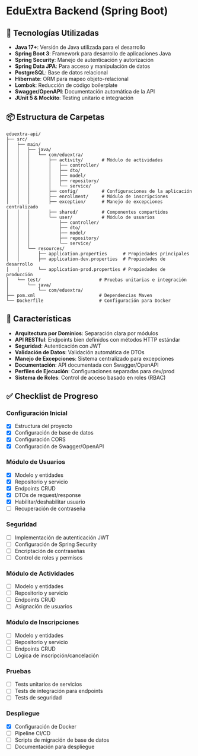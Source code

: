 # EduExtra Backend (Spring Boot)

## 🧱 Tecnologías Utilizadas

- **Java 17+**: Versión de Java utilizada para el desarrollo
- **Spring Boot 3**: Framework para desarrollo de aplicaciones Java
- **Spring Security**: Manejo de autenticación y autorización
- **Spring Data JPA**: Para acceso y manipulación de datos
- **PostgreSQL**: Base de datos relacional
- **Hibernate**: ORM para mapeo objeto-relacional
- **Lombok**: Reducción de código boilerplate
- **Swagger/OpenAPI**: Documentación automática de la API
- **JUnit 5 & Mockito**: Testing unitario e integración

## 📦 Estructura de Carpetas

```
eduextra-api/
├── src/
│   ├── main/
│   │   ├── java/
│   │   │   └── com/eduextra/
│   │   │       ├── activity/       # Módulo de actividades
│   │   │       │   ├── controller/
│   │   │       │   ├── dto/
│   │   │       │   ├── model/
│   │   │       │   ├── repository/
│   │   │       │   └── service/
│   │   │       ├── config/         # Configuraciones de la aplicación
│   │   │       ├── enrollment/     # Módulo de inscripciones
│   │   │       ├── exception/      # Manejo de excepciones centralizado
│   │   │       ├── shared/         # Componentes compartidos
│   │   │       └── user/           # Módulo de usuarios
│   │   │           ├── controller/
│   │   │           ├── dto/
│   │   │           ├── model/
│   │   │           ├── repository/
│   │   │           └── service/
│   │   └── resources/
│   │       ├── application.properties      # Propiedades principales
│   │       ├── application-dev.properties  # Propiedades de desarrollo
│   │       └── application-prod.properties # Propiedades de producción
│   └── test/                      # Pruebas unitarias e integración
│       └── java/
│           └── com/eduextra/
├── pom.xml                        # Dependencias Maven
└── Dockerfile                     # Configuración para Docker
```

## 🚀 Características

- **Arquitectura por Dominios**: Separación clara por módulos
- **API RESTful**: Endpoints bien definidos con métodos HTTP estándar
- **Seguridad**: Autenticación con JWT
- **Validación de Datos**: Validación automática de DTOs
- **Manejo de Excepciones**: Sistema centralizado para excepciones
- **Documentación**: API documentada con Swagger/OpenAPI
- **Perfiles de Ejecución**: Configuraciones separadas para dev/prod
- **Sistema de Roles**: Control de acceso basado en roles (RBAC)

## ✅ Checklist de Progreso

### Configuración Inicial
- [x] Estructura del proyecto
- [x] Configuración de base de datos
- [x] Configuración CORS
- [x] Configuración de Swagger/OpenAPI

### Módulo de Usuarios
- [x] Modelo y entidades
- [x] Repositorio y servicio
- [x] Endpoints CRUD
- [x] DTOs de request/response
- [x] Habilitar/deshabilitar usuario
- [ ] Recuperación de contraseña

### Seguridad
- [ ] Implementación de autenticación JWT
- [ ] Configuración de Spring Security
- [ ] Encriptación de contraseñas
- [ ] Control de roles y permisos

### Módulo de Actividades
- [ ] Modelo y entidades
- [ ] Repositorio y servicio
- [ ] Endpoints CRUD
- [ ] Asignación de usuarios

### Módulo de Inscripciones
- [ ] Modelo y entidades
- [ ] Repositorio y servicio
- [ ] Endpoints CRUD
- [ ] Lógica de inscripción/cancelación

### Pruebas
- [ ] Tests unitarios de servicios
- [ ] Tests de integración para endpoints
- [ ] Tests de seguridad

### Despliegue
- [x] Configuración de Docker
- [ ] Pipeline CI/CD
- [ ] Scripts de migración de base de datos
- [ ] Documentación para despliegue
